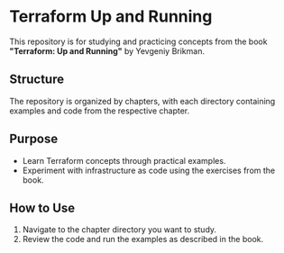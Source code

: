 # Terraform Up and Running

This repository is for studying and practicing concepts from the book **"Terraform: Up and Running"** by Yevgeniy Brikman.

## Structure

The repository is organized by chapters, with each directory containing examples and code from the respective chapter.

## Purpose

- Learn Terraform concepts through practical examples.
- Experiment with infrastructure as code using the exercises from the book.

## How to Use

1. Navigate to the chapter directory you want to study.
2. Review the code and run the examples as described in the book.


